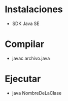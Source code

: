 # Instalaciones #

- SDK Java SE

# Compilar #

- javac archivo.java


# Ejecutar #

- java NombreDeLaClase
